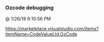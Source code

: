 ﻿

### Ozcode debugging
@ 1/26/18 6:10:56 PM

https://marketplace.visualstudio.com/items?itemName=CodeValueLtd.OzCode

